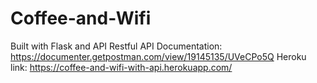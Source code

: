 # Coffee-and-Wifi
Built with Flask and API Restful
API Documentation: https://documenter.getpostman.com/view/19145135/UVeCPo5Q
Heroku link: https://coffee-and-wifi-with-api.herokuapp.com/
